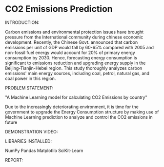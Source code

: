# CO2 Emissions Prediction

INTRODUCTION:

Carbon emissions and environmental protection issues have brought pressure from the International community during chinese economic development. Recently, the Chinese Govt. announced that carbon  emissions per unit of GDP would fall by 60-65%  compared with 2005 and non-fossil fuel energy would  account for 20% of primary energy consumption by  2030.
Hence, forecasting energy consumption is significant  to emissions reduction and upgrading energy supply  in the Beijing-Tianjin-Hebei region. This study  thoroughly analyzes carbon emissions' main energy  sources, including coal, petrol, natural gas, and coal  power in this region.

PROBLEM STATEMENT:

"A Machine Learning model for calculating  CO2 Emissions by country"

Due to the increasingly deteriorating environment,  it is time for the government to upgrade the  Energy Consumption structure by making use of  Machine Learning prediction to analyze and  control the CO2 emissions in future

DEMONSTRATION VIDEO:



LIBRARIES INSTALLED:

NumPy
Pandas
Matplotlib
SciKit-Learn

REPORT:


